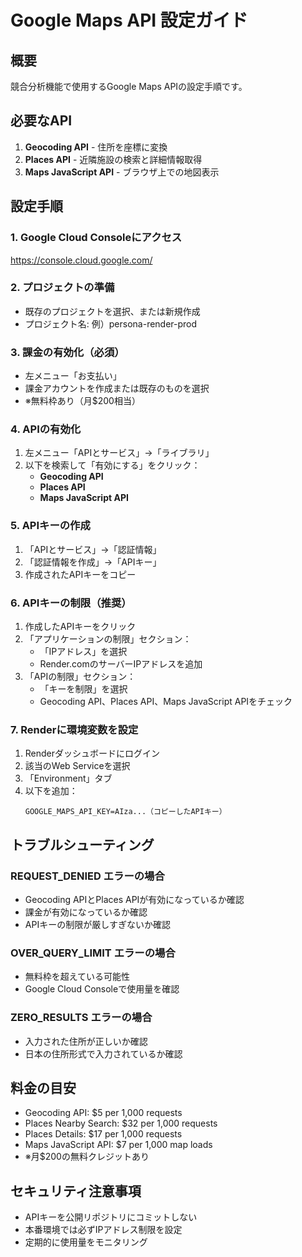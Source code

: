# Google Maps API 設定ガイド

## 概要
競合分析機能で使用するGoogle Maps APIの設定手順です。

## 必要なAPI
1. **Geocoding API** - 住所を座標に変換
2. **Places API** - 近隣施設の検索と詳細情報取得
3. **Maps JavaScript API** - ブラウザ上での地図表示

## 設定手順

### 1. Google Cloud Consoleにアクセス
https://console.cloud.google.com/

### 2. プロジェクトの準備
- 既存のプロジェクトを選択、または新規作成
- プロジェクト名: 例）persona-render-prod

### 3. 課金の有効化（必須）
- 左メニュー「お支払い」
- 課金アカウントを作成または既存のものを選択
- ※無料枠あり（月$200相当）

### 4. APIの有効化
1. 左メニュー「APIとサービス」→「ライブラリ」
2. 以下を検索して「有効にする」をクリック：
   - **Geocoding API**
   - **Places API**
   - **Maps JavaScript API**

### 5. APIキーの作成
1. 「APIとサービス」→「認証情報」
2. 「認証情報を作成」→「APIキー」
3. 作成されたAPIキーをコピー

### 6. APIキーの制限（推奨）
1. 作成したAPIキーをクリック
2. 「アプリケーションの制限」セクション：
   - 「IPアドレス」を選択
   - Render.comのサーバーIPアドレスを追加
3. 「APIの制限」セクション：
   - 「キーを制限」を選択
   - Geocoding API、Places API、Maps JavaScript APIをチェック

### 7. Renderに環境変数を設定
1. Renderダッシュボードにログイン
2. 該当のWeb Serviceを選択
3. 「Environment」タブ
4. 以下を追加：
   ```
   GOOGLE_MAPS_API_KEY=AIza...（コピーしたAPIキー）
   ```

## トラブルシューティング

### REQUEST_DENIED エラーの場合
- Geocoding APIとPlaces APIが有効になっているか確認
- 課金が有効になっているか確認
- APIキーの制限が厳しすぎないか確認

### OVER_QUERY_LIMIT エラーの場合
- 無料枠を超えている可能性
- Google Cloud Consoleで使用量を確認

### ZERO_RESULTS エラーの場合
- 入力された住所が正しいか確認
- 日本の住所形式で入力されているか確認

## 料金の目安
- Geocoding API: $5 per 1,000 requests
- Places Nearby Search: $32 per 1,000 requests
- Places Details: $17 per 1,000 requests
- Maps JavaScript API: $7 per 1,000 map loads
- ※月$200の無料クレジットあり

## セキュリティ注意事項
- APIキーを公開リポジトリにコミットしない
- 本番環境では必ずIPアドレス制限を設定
- 定期的に使用量をモニタリング